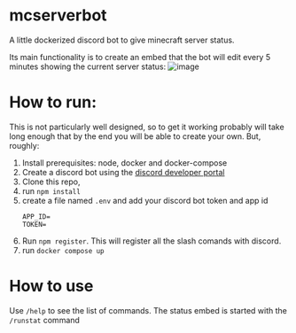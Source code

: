 # mcserverbot
A little dockerized discord bot to give minecraft server status.

Its main functionality is to create an embed that the bot will edit every 5 minutes showing the current server status:
![image](https://user-images.githubusercontent.com/39732448/179361470-6e1c9491-736e-4588-b88e-97bb4d239655.png)

# How to run:
This is not particularly well designed, so to get it working probably will take long enough that by the end you will be able to create your own. But, roughly:
1. Install prerequisites: node, docker and docker-compose 
2. Create a discord bot using the [discord developer portal](https://discord.com/login?redirect_to=%2Fdevelopers%2Fapplications)
3. Clone this repo, 
4. run `npm install`
5. create a file named `.env` and add your discord bot token and app id
    ```
    APP_ID=
    TOKEN=
    ```
6. Run `npm register`. This will register all the slash comands with discord.
7. run `docker compose up`

# How to use
Use `/help` to see the list of commands. The status embed is started with the `/runstat` command
